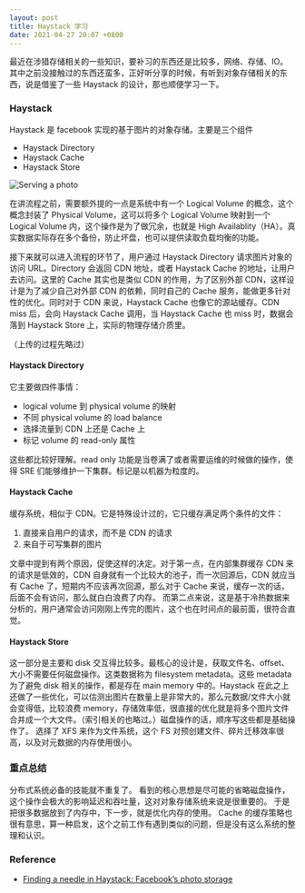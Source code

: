 ```yaml
---
layout: post
title: Haystack 学习
date: 2021-04-27 20:07 +0800
---
```

最近在涉猎存储相关的一些知识，要补习的东西还是比较多，网络、存储、IO。其中之前没接触过的东西还蛮多，正好听分享的时候，有听到对象存储相关的东西，说是借鉴了一些 Haystack 的设计，那也顺便学习一下。

<!--more-->

### Haystack
Haystack 是 facebook 实现的基于图片的对象存储。主要是三个组件
- Haystack Directory
- Haystack Cache
- Haystack Store

![Serving a photo](/assets/serving_a_photo.png)

在讲流程之前，需要额外提的一点是系统中有一个 Logical Volume 的概念，这个概念封装了 Physical Volume，这可以将多个 Logical Volume 映射到一个 Logical Volume 内，这个操作是为了做冗余，也就是 High Availablity（HA）。真实数据实际存在多个备份，防止坏盘，也可以提供读取负载均衡的功能。

接下来就可以进入流程的环节了，用户通过 Haystack Directory 请求图片对象的访问 URL。Directory 会返回 CDN 地址，或者 Haystack Cache 的地址，让用户去访问。这里的 Cache 其实也是类似 CDN 的作用，为了区别外部 CDN，这样设计是为了减少自己对外部 CDN 的依赖，同时自己的 Cache 服务，能做更多针对性的优化。同时对于 CDN 来说，Haystack Cache 也像它的源站缓存。CDN miss 后，会向 Haystack Cache 调用，当 Haystack Cache 也 miss 时，数据会落到 Haystack Store 上，实际的物理存储介质里。

（上传的过程先略过）

#### Haystack Directory
它主要做四件事情：
- logical volume 到 physical volume 的映射
- 不同 physical volume 的 load balance
- 选择流量到 CDN 上还是 Cache 上
- 标记 volume 的 read-only 属性

这些都比较好理解。read only 功能是当卷满了或者需要运维的时候做的操作，使得 SRE 们能够维护一下集群。标记是以机器为粒度的。

#### Haystack Cache
缓存系统，相似于 CDN。它是特殊设计过的，它只缓存满足两个条件的文件：
1. 直接来自用户的请求，而不是 CDN 的请求
2. 来自于可写集群的图片

文章中提到有两个原因，促使这样的决定。对于第一点，在内部集群缓存 CDN 来的请求是低效的，CDN 自身就有一个比较大的池子，而一次回源后，CDN 就应当有 Cache 了，短期内不应该再次回源，那么对于 Cache 来说，缓存一次的话，后面不会有访问，那么就白白浪费了内存。
而第二点来说，这是基于冷热数据来分析的，用户通常会访问刚刚上传完的图片，这个也在时间点的最前面，很符合直觉。


#### Haystack Store
这一部分是主要和 disk 交互得比较多。最核心的设计是，获取文件名、offset、大小不需要任何磁盘操作。这类数据称为 filesystem metadata。这些 metadata 为了避免 disk 相关的操作，都是存在 main memory 中的。Haystack 在此之上还做了一些优化，可以估测出图片在数量上是非常大的，那么元数据/文件大小就会变得低，比较浪费 memory，存储效率低，很直接的优化就是将多个图片文件合并成一个大文件。（索引相关的也略过。）磁盘操作的话，顺序写这些都是基础操作了。
选择了 XFS 来作为文件系统，这个 FS 对预创建文件、碎片迁移效率很高，以及对元数据的内存使用很小。

### 重点总结
分布式系统必备的技能就不重复了。
看到的核心思想是尽可能的省略磁盘操作，这个操作会极大的影响延迟和吞吐量，这对对象存储系统来说是很重要的。
于是把很多数据放到了内存中，下一步，就是优化内存的使用。
Cache 的缓存策略也很有意思，算一种启发，这个之前工作有遇到类似的问题，但是没有这么系统的整理和认识。


### Reference
- [Finding a needle in Haystack: Facebook’s photo storage](https://www.usenix.org/legacy/event/osdi10/tech/full_papers/Beaver.pdf)
